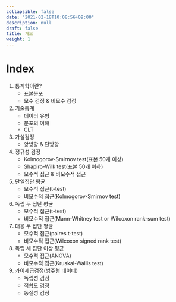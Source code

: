 ```yaml
---
collapsible: false
date: "2021-02-18T10:08:56+09:00"
description: null
draft: false
title: 개요
weight: 1
---
```


# Index
1. 통계학이란?
    - 표본분포
    - 모수 검정 & 비모수 검정
2. 기술통계
    - 데이터 유형
    - 분포의 이해
    - CLT
3. 가설검정
    - 양방향 & 단방향
4. 정규성 검정 
    - Kolmogorov-Smirnov test(표본 50개 이상)
    - Shapiro-Wilk test(표본 50개 이하)
    - 모수적 접근 & 비모수적 접근
5. 단일집단 평균
    - 모수적 접근(t-test)
    - 비모수적 접근(Kolmogorov-Smirnov test)
6. 독립 두 집단 평균
    - 모수적 접근(t-test)
    - 비모수적 접근(Mann-Whitney test or Wilcoxon rank-sum test)
7. 대응 두 집단 평균
    - 모수적 접근(paires t-test)
    - 비모수적 접근(Wilcoxon signed rank test)
8. 독립 세 집단 이상 평균
    - 모수적 접근(ANOVA)
    - 비모수적 접근(Kruskal-Wallis test)
9. 카이제곱검정(범주형 데이터)
    - 독립성 검정
    - 적합도 검정 
    - 동질성 검정


<br>